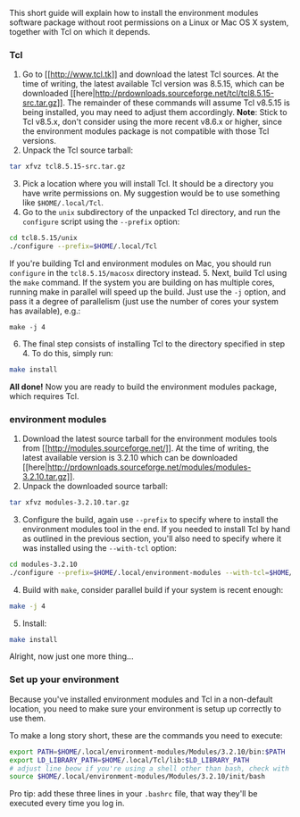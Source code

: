 This short guide will explain how to install the environment modules software package without root permissions on a Linux or Mac OS X system, together with Tcl on which it depends.

### Tcl

1. Go to [[http://www.tcl.tk]] and download the latest Tcl sources. 
At the time of writing, the latest available Tcl version was 8.5.15, which can be downloaded [[here|http://prdownloads.sourceforge.net/tcl/tcl8.5.15-src.tar.gz]]. The remainder of these commands will assume Tcl v8.5.15 is being installed, you may need to adjust them accordingly.
**Note**: Stick to Tcl v8.5.x, don't consider using the more recent v8.6.x or higher, since the environment modules package is not compatible with those Tcl versions.
2. Unpack the Tcl source tarball:
```bash
tar xfvz tcl8.5.15-src.tar.gz
```
3. Pick a location where you will install Tcl. It should be a directory you have write permissions on.
My suggestion would be to use something like `$HOME/.local/Tcl`.
4. Go to the `unix` subdirectory of the unpacked Tcl directory, and run the `configure` script using the `--prefix` option:
```bash
cd tcl8.5.15/unix
./configure --prefix=$HOME/.local/Tcl
```
If you're building Tcl and environment modules on Mac, you should run `configure` in the `tcl8.5.15/macosx` directory instead.
5. Next, build Tcl using the `make` command. If the system you are building on has multiple cores, running make in parallel will speed up the build. Just use the `-j` option, and pass it a degree of parallelism (just use the number of cores your system has available), e.g.:
```
make -j 4
```
6. The final step consists of installing Tcl to the directory specified in step 4. To do this, simply run:
```bash
make install
```
**All done!** Now you are ready to build the environment modules package, which requires Tcl.

### environment modules

1. Download the latest source tarball for the environment modules tools from [[http://modules.sourceforge.net/]]. At the time of writing, the latest available version is 3.2.10 which can be downloaded [[here|http://prdownloads.sourceforge.net/modules/modules-3.2.10.tar.gz]].
2. Unpack the downloaded source tarball:
```bash
tar xfvz modules-3.2.10.tar.gz 
```
3. Configure the build, again use `--prefix` to specify where to install the environment modules tool in the end. If you needed to install Tcl by hand as outlined in the previous section, you'll also need to specify where it was installed using the `--with-tcl` option:
```bash
cd modules-3.2.10
./configure --prefix=$HOME/.local/environment-modules --with-tcl=$HOME/.local/Tcl/lib 
```
4. Build with `make`, consider parallel build if your system is recent enough:
```bash
make -j 4
```
5. Install:
```bash
make install
```

Alright, now just one more thing...

### Set up your environment

Because you've installed environment modules and Tcl in a non-default location, you need to make sure your environment is setup up correctly to use them.

To make a long story short, these are the commands you need to execute:

```bash
export PATH=$HOME/.local/environment-modules/Modules/3.2.10/bin:$PATH
export LD_LIBRARY_PATH=$HOME/.local/Tcl/lib:$LD_LIBRARY_PATH
# adjust line beow if you're using a shell other than bash, check with 'echo $SHELL'
source $HOME/.local/environment-modules/Modules/3.2.10/init/bash
```

Pro tip: add these three lines in your `.bashrc` file, that way they'll be executed every time you log in.